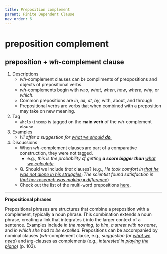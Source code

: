 ```yaml
---
title: Preposition complement
parent: Finite Dependent Clause
nav_order: 6
---
```


# preposition complement

## preposition + *wh*-complement clause

1. Descriptions
   -  *wh*-complement clauses can be compliments of preopositions and objects of prepositional verbs.
   -  *wh*-complements begin with *who*, *what*, *when*, *how*, *where*, *why*, or *which*.
   -  Common prepositions are *in*, *on*, *at*, *by*, with, about, and through
   -  Prepositional verbs are verbs that when combined with a preposition may take on new meaning.
2. Tag
   - `whcls+incomp` is tagged on the **main verb** of the *wh*-complement clause.
3. Examples
   - *I’ll offer a suggestion for <ins>what we should **do**.</ins>*
4. Discussions
   - When *wh*-complement clauses are part of a comparative construction, they were not tagged.
      - e.g., *this is the probability of getting **a score bigger than** <ins>what we calculate</ins>.*
   - Q. Should we include *that* clauses? (e.g., *He took comfort in <ins>that he was not alone in his struggles</ins>*; *The scientist found satisfaction in <ins>that her research was making a difference</ins>*)
   - Check out the list of the multi-word prepositions [here](https://lcr-ads-lab.github.io/LxGrTagger-Documentation/docs/Discussions/#multi-word-prepositions-and-subordinators).

---

**Prepositional phrases**

Prepositional phrases are structures that combine a preposition with a complement, typically a noun phrase. This combination extends a noun phrase, creating a link that integrates it into the larger context of a sentence. Examples include *in the morning*, *to him*, *a street with no name*, and *in which she had to be expelled*. Prepositions can be accompanied by nominal clauses (*wh*-complement clause, e.g., *suggestion for <ins>what we need</ins>*) and *ing*-clauses as complements (e.g., *interested in <ins>playing the piano</ins>*) (p. 103).
